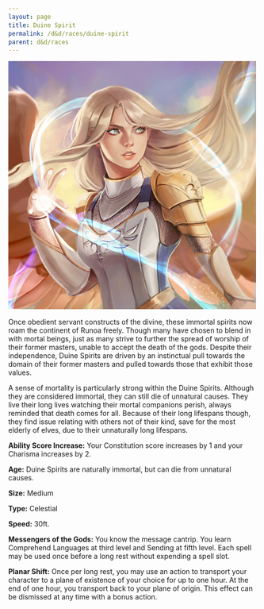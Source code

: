 ```yaml
---
layout: page
title: Duine Spirit
permalink: /d&d/races/duine-spirit
parent: d&d/races
---
```


![Duine Spirit Example](/assets/img/duine-spirits-example-A3OITYVX.png)

Once obedient servant constructs of the divine, these immortal spirits now roam the continent of Runoa freely. Though many have chosen to blend in with mortal beings, just as many strive to further the spread of worship of their former masters, unable to accept the death of the gods. Despite their independence, Duine Spirits are driven by an instinctual pull towards the domain of their former masters and pulled towards those that exhibit those values. 

A sense of mortality is particularly strong within the Duine Spirits. Although they are considered immortal, they can still die of unnatural causes. They live their long lives watching their mortal companions perish, always reminded that death comes for all. Because of their long lifespans though, they find issue relating with others not of their kind, save for the most elderly of elves, due to their unnaturally long lifespans.

**Ability Score Increase:** Your Constitution score increases by 1 and your Charisma increases by 2.

**Age:** Duine Spirits are naturally immortal, but can die from unnatural causes.

**Size:** Medium

**Type:** Celestial

**Speed:** 30ft.

**Messengers of the Gods:** You know the message cantrip. You learn Comprehend Languages at third level and Sending at fifth level. Each spell may be used once before a long rest without expending a spell slot.

**Planar Shift:** Once per long rest, you may use an action to transport your character to a plane of existence of your choice for up to one hour. At the end of one hour, you transport back to your plane of origin. This effect can be dismissed at any time with a bonus action.
